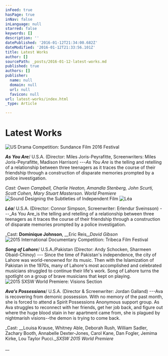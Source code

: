 ```yaml
---
inFeed: true
hasPage: true
inNav: false
inLanguage: null
starred: false
keywords: []
description: ''
datePublished: '2016-01-12T21:34:00.682Z'
dateModified: '2016-01-12T21:33:56.101Z'
title: Latest Works
author: []
sourcePath: _posts/2016-01-12-latest-works.md
published: true
authors: []
publisher:
  name: null
  domain: null
  url: null
  favicon: null
url: latest-works/index.html
_type: Article

---
```

# Latest Works
![US Drama Competition: Sundance Film 2016 Festival](https://the-grid-user-content.s3-us-west-2.amazonaws.com/28cdc79e-3172-46e9-aca3-decd75ec2249.png)

**_As You Are_**/ U.S.A. (Director: Miles Joris-Peyrafitte, Screenwriters: Miles Joris-Peyrafitte, Madison Harrison) ---_As You Are_ is the telling and retelling of a relationship between three teenagers as it traces the course of their friendship through a construction of disparate memories prompted by a police investigation.

_Cast: Owen Campbell, Charlie Heaton, Amandla Stenberg, John Scurti, Scott Cohen, Mary Stuart Masterson. World Premiere_
![Sound Designing the Subtleties of Independent Film](https://the-grid-user-content.s3-us-west-2.amazonaws.com/679f7192-2d06-414b-a7c9-c0da75b9279d.png)
![Léa](https://the-grid-user-content.s3-us-west-2.amazonaws.com/8a31d303-c538-40e7-8add-77a0084820a5.jpg)

**_Léa_**/ U.S.A. (Director: Connor Simpson, Screenwriter: Erlendur Sveinsson) ---_As You Are_is the telling and retelling of a relationship between three teenagers as it traces the course of their friendship through a construction of disparate memories prompted by a police investigation.

_Cast: [][0]__Dominique Johnson__, [][1]__Eric Reis,__David Gibson_
![2015 International Documentary Competition: Tribeca Film Festival](https://the-grid-user-content.s3-us-west-2.amazonaws.com/b5fabecf-81ea-4e6e-8ac6-6328ffdae494.jpg)

**_Song of Lahore_**/ U.S.A./Pakistan (Director: Andy Schocken, Sharmeen Obaid-Chinoy) --- Since the time of Pakistan's independence, the city of Lahore was world-renowned for its music. Then with the Islamization of Pakistan in the 1970s, many of Lahore's most accomplished and celebrated musicians struggled to continue their life's work. Song of Lahore turns the spotlight on a group of brave musicians that kept on playing.
![2015 SXSW World Premiere: Visions Section](https://the-grid-user-content.s3-us-west-2.amazonaws.com/cc90f889-9118-48e3-9a4f-415ec623bf7f.jpg)

**_Ava's Possessions_**/ U.S.A. (Director & Screenwriter: Jordan Galland) ---Ava is recovering from demonic possession. With no memory of the past month, she is forced to attend a Spirit Possessions Anonymous support group. As Ava struggles to reconnect with her friends, get her job back, and figure out where the huge blood stain in her apartment came from, she is plagued by nightmarish visions--the demon is trying to come back.

_Cast: __Louisa Krause, Whitney Able, Deborah Rush, William Sadler, Zachary Booth, Annabelle Dexter-Jones, Carol Kane, Dan Fogler, Jemima Kirke, Lou Taylor Pucci.__SXSW 2015 World Premiere_

__

[0]: http://www.imdb.com/name/nm5311380/?ref_=tt_cl_t1
[1]: http://www.imdb.com/name/nm3187438/?ref_=tt_cl_t2